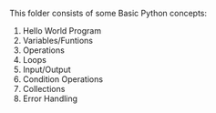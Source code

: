 This folder consists of some Basic Python concepts:
1. Hello World Program
2. Variables/Funtions
3. Operations
4. Loops
5. Input/Output
6. Condition Operations
7. Collections
8. Error Handling